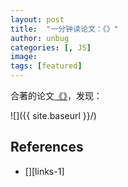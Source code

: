 ```yaml
---
layout: post
title:  "一分钟读论文：《》"
author: unbug
categories: [, JS]
image: 
tags: [featured]
---
```

合著的论文[《》][paper1-url]，发现：

![]({{ site.baseurl }}/)

<!--
<p><iframe style="width:100%;" height="315" src="https://arxiv.org/pdf/2112.10165.pdf" frameborder="0" allowfullscreen></iframe></p>


|                                       |                                       |
|:-------------------------------------:|:-------------------------------------:|
|![img1]({{ site.baseurl }}/)| ![img2]({{ site.baseurl }}/) |
-->


## References
- [][links-1]


[paper1-url]: 
[links-1]: 